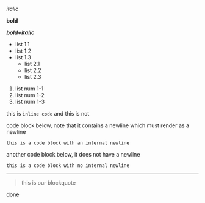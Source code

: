 _italic_

**bold**

**_bold+italic_**

* list 1.1
* list 1.2
* list 1.3
  * list 2.1
  * list 2.2
  * list 2.3

1. list num 1-1
2. list num 1-2
3. list num 1-3

this is `inline code` and this is not

code block below, note that it contains a newline which must render as a newline

    this is a code block with an internal newline
    

<!-- comment -->

another code block below, it does not have a newline

    this is a code block with no internal newline

<!-- comment -->

---

> this is our blockquote

done